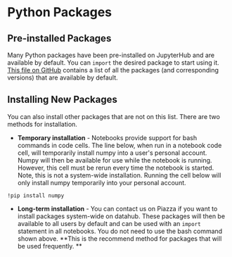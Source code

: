 # Python Packages

## Pre-installed Packages

Many Python packages have been pre-installed on JupyterHub and are available by default. You can `import` the desired package to start using it. [This file on GitHub](https://github.com/berkeley-dsep-infra/datahub/blob/prod/user-image/requirements.txt) contains a list of all the packages \(and corresponding versions\) that are available by default.

## Installing New Packages

You can also install other packages that are not on this list. There are two methods for installation.

* **Temporary installation** - Notebooks provide support for bash commands in code cells. The line below, when run in a notebook code cell, will temporarily install numpy into a user's personal account. Numpy will then be available for use while the notebook is running. However, this cell must be rerun every time the notebook is started. Note, this is not a system-wide installation. Running the cell below will only install numpy temporarily into your personal account.  

```
!pip install numpy
```

* **Long-term installation** - You can contact us on Piazza if you want to install packages system-wide on datahub. These packages will then be available to all users by default and can be used with an `import` statement in all notebooks. You do not need to use the bash command shown above. **This is the recommend method for packages that will be used frequently. **



